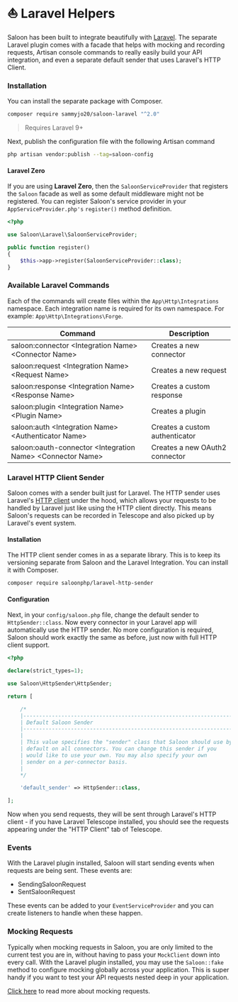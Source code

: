 # ⛵ Laravel Helpers

Saloon has been built to integrate beautifully with [Laravel](https://laravel.com). The separate Laravel plugin comes with a facade that helps with mocking and recording requests, Artisan console commands to really easily build your API integration, and even a separate default sender that uses Laravel's HTTP Client.

### Installation

You can install the separate package with Composer.

```bash
composer require sammyjo20/saloon-laravel "^2.0"
```

> Requires Laravel 9+

Next, publish the configuration file with the following Artisan command

```bash
php artisan vendor:publish --tag=saloon-config
```

#### Laravel Zero

If you are using **Laravel Zero**, then the `SaloonServiceProvider` that registers the `Saloon` facade as well as some default middleware might not be registered. You can register Saloon's service provider in your `AppServiceProvider.php's`  `register()` method definition.

```php
<?php

use Saloon\Laravel\SaloonServiceProvider;

public function register()
{
    $this->app->register(SaloonServiceProvider::class);
}
```

### Available Laravel Commands

Each of the commands will create files within the `App\Http\Integrations` namespace. Each integration name is required for its own namespace. For example: `App\Http\Integrations\Forge`.

| Command                                                      | Description                    |
| ------------------------------------------------------------ | ------------------------------ |
| saloon:connector \<Integration Name> \<Connector Name>       | Creates a new connector        |
| saloon:request \<Integration Name> \<Request Name>           | Creates a new request          |
| saloon:response \<Integration Name> \<Response Name>         | Creates a custom response      |
| saloon:plugin \<Integration Name> \<Plugin Name>             | Creates a plugin               |
| saloon:auth \<Integration Name> \<Authenticator Name>        | Creates a custom authenticator |
| saloon:oauth-connector \<Integration Name> \<Connector Name> | Creates a new OAuth2 connector |

### Laravel HTTP Client Sender

Saloon comes with a sender built just for Laravel. The HTTP sender uses Laravel's [HTTP client](https://laravel.com/docs/9.x/http-client#main-content) under the hood, which allows your requests to be handled by Laravel just like using the HTTP client directly. This means Saloon's requests can be recorded in Telescope and also picked up by Laravel's event system.

#### Installation

The HTTP client sender comes in as a separate library. This is to keep its versioning separate from Saloon and the Laravel Integration. You can install it with Composer.

```bash
composer require saloonphp/laravel-http-sender
```

#### Configuration

Next, in your `config/saloon.php` file, change the default sender to `HttpSender::class`. Now every connector in your Laravel app will automatically use the HTTP sender. No more configuration is required, Saloon should work exactly the same as before, just now with full HTTP client support.

```php
<?php

declare(strict_types=1);

use Saloon\HttpSender\HttpSender;

return [

    /*
    |--------------------------------------------------------------------------
    | Default Saloon Sender
    |--------------------------------------------------------------------------
    |
    | This value specifies the "sender" class that Saloon should use by
    | default on all connectors. You can change this sender if you
    | would like to use your own. You may also specify your own
    | sender on a per-connector basis.
    |
    */

    'default_sender' => HttpSender::class,

];
```

Now when you send requests, they will be sent through Laravel's HTTP client - if you have Laravel Telescope installed, you should see the requests appearing under the "HTTP Client" tab of Telescope.

### Events

With the Laravel plugin installed, Saloon will start sending events when requests are being sent. These events are:

* SendingSaloonRequest
* SentSaloonRequest

These events can be added to your `EventServiceProvider` and you can create listeners to handle when these happen.

### Mocking Requests

Typically when mocking requests in Saloon, you are only limited to the current test you are in, without having to pass your `MockClient` down into every call. With the Laravel plugin installed, you may use the `Saloon::fake` method to configure mocking globally across your application. This is super handy if you want to test your API requests nested deep in your application.

[Click here](../digging-deepeer/faking-mock-responses/manual-fake-responses.md) to read more about mocking requests.
